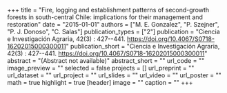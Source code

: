 +++
title = "Fire, logging and establishment patterns of second-growth forests in south-central Chile: implications for their management and restoration"
date = "2015-01-01"
authors = ["M. E. Gonzalez", "P. Szejner", "P. J. Donoso", "C. Salas"]
publication_types = ["2"]
publication = "Ciencia e Investigación Agraria, 42(3) : 427--441. https://doi.org/10.4067/S0718-16202015000300011"
publication_short = "Ciencia e Investigación Agraria, 42(3) : 427--441. https://doi.org/10.4067/S0718-16202015000300011"
abstract = "(Abstract not available)"
abstract_short = ""
url_code = ""
image_preview = ""
selected = false
projects = []
url_preprint = ""
url_dataset = ""
url_project = ""
url_slides = ""
url_video = ""
url_poster = ""
math = true
highlight = true
[header]
image = ""
caption = ""
+++
